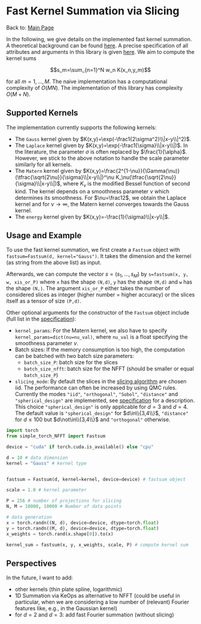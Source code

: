# Fast Kernel Summation via Slicing

Back to: [Main Page](../../readme.md)

In the following, we give details on the implemented fast kernel summation. A theoretical background can be found [here](background.md). A precise specification of all attributes and arguments in this library is given [here](specification.md).
We aim to compute the kernel sums

$$s_m=\sum_{n=1}^N w_n K(x_n,y_m)$$

for all $m=1,...,M$. The naive implementation has a computational complexity of $O(MN)$. The implementation of this library has complexity $O(M+N)$.

## Supported Kernels

The implementation currently supports the following kernels:

- The `Gauss` kernel given by $K(x,y)=\exp(-\frac1{2\sigma^2}\\|x-y\\|^2)$.
- The `Laplace` kernel given by $K(x,y)=\exp(-\frac1{\sigma}\\|x-y\\|)$. In the literature, the parameter $\sigma$ is often replaced by $\frac{1}{\alpha}$. However, we stick to the above notation to handle the scale parameter similarly for all kernels.
- The `Matern` kernel given by $K(x,y)=\frac{2^{1-\nu}}{\Gamma(\nu)}(\tfrac{\sqrt{2\nu}}{\sigma}\\|x-y\\|)^\nu K_\nu(\tfrac{\sqrt{2\nu}}{\sigma}\\|x-y\\|)$, where $K_\nu$ is the modified Bessel function of second kind. The kernel depends on a smoothness parameter $\nu$ which determines its smoothness. For $\nu=\frac12$, we obtain the Laplace kernel and for $\nu\to\infty$, the Matern kernel converges towards the Gauss kernel.
- The `energy` kernel given by $K(x,y)=-\frac{1}{\sigma}\\|x-y\\|$.


## Usage and Example

To use the fast kernel summation, we first create a `Fastsum` object with `fastsum=Fastsum(d, kernel="Gauss")`. It takes the dimension and the kernel (as string from the above list) as input. 

Afterwards, we can compute the vector $s=(s_1,...,s_M)$ by `s=fastsum(x, y, w, xis_or_P)` where `x` has the shape `(N,d)`, `y` has the shape `(M,d)` and `w` has the shape `(N,)`. The argument `xis_or_P` either takes the number of considered slices as integer (higher number = higher accuracy) or the slices itself as a tensor of size `(P,d)`.

Other optional arguments for the constructor of the `Fastsum` object include (full list in the [specification](specification.md)):

- `kernel_params`: For the Matern kernel, we also have to specify `kernel_params=dict(nu=nu_val)`, where `nu_val` is a float specifying the smoothness parameter $\nu$.
- Batch sizes: If the memory consumption is too high, the computation can be batched with two batch size parameters:
	- `batch_size_P`: batch size for the slices
	- `batch_size_nfft`: batch size for the NFFT (should be smaller or equal `batch_size_P`)
- `slicing_mode`: By default the slices in the [slicing algorithm](background.md) are chosen iid. The performance can often be increased by using QMC rules. Currently the modes `"iid"`, `"orthogonal"`, `"Sobol"`, `"distance"` and `"spherical_design"` are implemented, see [specification](specification.md) for a description. This choice `"spherical_design"` is only applicable for $d=3$ and $d=4$. The default value is `"spherical_design"` for $d\in\\{3,4\\}$, `"distance"` for $d \leq 100$ but $d\not\in\\{3,4\\}$ and `"orthogonal"` otherwise.



```python
import torch
from simple_torch_NFFT import Fastsum

device = "cuda" if torch.cuda.is_available() else "cpu"

d = 10 # data dimension
kernel = "Gauss" # kernel type


fastsum = Fastsum(d, kernel=kernel, device=device) # fastsum object

scale = 1.0 # kernel parameter

P = 256 # number of projections for slicing
N, M = 10000, 10000 # Number of data points

# data generation
x = torch.randn((N, d), device=device, dtype=torch.float)
y = torch.randn((M, d), device=device, dtype=torch.float)
x_weights = torch.rand(x.shape[0]).to(x)

kernel_sum = fastsum(x, y, x_weights, scale, P) # compute kernel sum
```

## Perspectives

In the future, I want to add:

- other kernels (thin plate spline, logarithmic)
- 1D Summation via KeOps as alternative to NFFT (could be useful in particular, when we are considering a low number of (relevant) Fourier features like, e.g., in the Gaussian kernel)
- for $d=2$ and $d=3$: add fast Fourier summation (without slicing)
